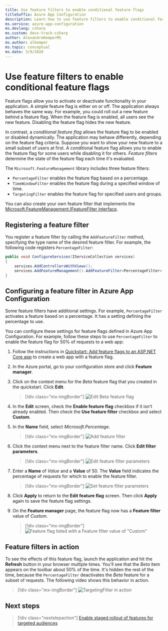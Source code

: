 ```yaml
---
title: Use feature filters to enable conditional feature flags
titleSuffix: Azure App Configuration
description: Learn how to use feature filters to enable conditional feature flags
ms.service: azure-app-configuration
ms.devlang: csharp
ms.custom: devx-track-csharp
author: AlexandraKemperMS
ms.author: alkemper
ms.topic: conceptual
ms.date: 3/9/2020
---
```

# Use feature filters to enable conditional feature flags

Feature flags allow you to activate or deactivate functionality in your application. A simple feature flag is either on or off. The application always behaves the same way. For example, you could roll out a new feature behind a feature flag. When the feature flag is enabled, all users see the new feature. Disabling the feature flag hides the new feature.

In contrast, a _conditional feature flag_ allows the feature flag to be enabled or disabled dynamically. The application may behave differently, depending on the feature flag criteria. Suppose you want to show your new feature to a small subset of users at first. A conditional feature flag allows you to enable the feature flag for some users while disabling it for others. _Feature filters_ determine the state of the feature flag each time it's evaluated.

The `Microsoft.FeatureManagement` library includes three feature filters:

- `PercentageFilter` enables the feature flag based on a percentage.
- `TimeWindowFilter` enables the feature flag during a specified window of time.
- `TargetingFilter` enables the feature flag for specified users and groups.

You can also create your own feature filter that implements the [Microsoft.FeatureManagement.IFeatureFilter interface](/dotnet/api/microsoft.featuremanagement.ifeaturefilter).

## Registering a feature filter

You register a feature filter by calling the `AddFeatureFilter` method, specifying the type name of the desired feature filter. For example, the following code registers `PercentageFilter`:

```csharp
public void ConfigureServices(IServiceCollection services)
{
    services.AddControllersWithViews();
    services.AddFeatureManagement().AddFeatureFilter<PercentageFilter>();
}
```

## Configuring a feature filter in Azure App Configuration

Some feature filters have additional settings. For example, `PercentageFilter` activates a feature based on a percentage. It has a setting defining the percentage to use.

You can configure these settings for feature flags defined in Azure App Configuration. For example, follow these steps to use `PercentageFilter` to enable the feature flag for 50% of requests to a web app:

1. Follow the instructions in [Quickstart: Add feature flags to an ASP.NET Core app](./quickstart-feature-flag-aspnet-core.md) to create a web app with a feature flag.

1. In the Azure portal, go to your configuration store and click **Feature manager**.

1. Click on the context menu for the *Beta* feature flag that you created in the quickstart. Click **Edit**.

    > [!div class="mx-imgBorder"]
    > ![Edit Beta feature flag](./media/edit-beta-feature-flag.png)

1. In the **Edit** screen, check the **Enable feature flag** checkbox if it isn't already enabled. Then check the **Use feature filter** checkbox and select **Custom**. 

1. In the **Name** field, select *Microsoft.Percentage*.

    > [!div class="mx-imgBorder"]
    > ![Add feature filter](./media/feature-flag-add-filter.png)

1. Click the context menu next to the feature filter name. Click **Edit filter parameters**.

    > [!div class="mx-imgBorder"]
    > ![Edit feature filter parameters](./media/feature-flags-edit-filter-parameters.png)

1. Enter a **Name** of *Value* and a **Value** of 50. The **Value** field indicates the percentage of requests for which to enable the feature filter.

    > [!div class="mx-imgBorder"]
    > ![Set feature filter parameters](./media/feature-flag-set-filter-parameters.png)

1. Click **Apply** to return to the **Edit feature flag** screen. Then click **Apply** again to save the feature flag settings.

1. On the **Feature manager** page, the feature flag now has a **Feature filter** value of *Custom*. 

    > [!div class="mx-imgBorder"]
    > ![Feature flag listed with a Feature filter value of "Custom"](./media/feature-flag-filter-custom.png)

## Feature filters in action

To see the effects of this feature flag, launch the application and hit the **Refresh** button in your browser multiple times. You'll see that the *Beta* item appears on the toolbar about 50% of the time. It's hidden the rest of the time, because the `PercentageFilter` deactivates the *Beta* feature for a subset of requests. The following video shows this behavior in action.

> [!div class="mx-imgBorder"]
> ![TargetingFilter in action](./media/feature-flags-percentagefilter.gif)

## Next steps

> [!div class="nextstepaction"]
> [Enable staged rollout of features for targeted audiences](./howto-targetingfilter-aspnet-core.md)
